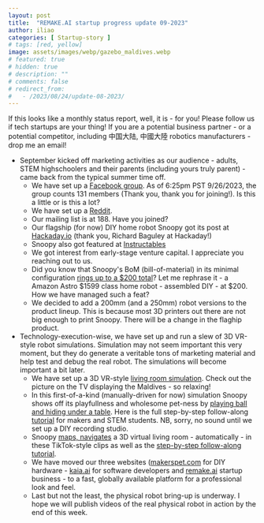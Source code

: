 ```yaml
---
layout: post
title:  "REMAKE.AI startup progress update 09-2023"
author: iliao
categories: [ Startup-story ]
# tags: [red, yellow]
image: assets/images/webp/gazebo_maldives.webp
# featured: true
# hidden: true
# description: ""
# comments: false
# redirect_from:
#   - /2023/08/24/update-08-2023/
---
```

If this looks like a monthly status report, well, it is - for you! Please follow us if
tech startups are your thing! If you are a potential business partner -
or a potential competitor, including 中国大陆, 中國大陸 robotics manufacturers -
drop me an email!

- September kicked off marketing activities as our audience - adults, STEM highschoolers and their parents
(including yours truly parent) - came back from the typical summer time off.
  - We have set up a [Facebook group](https://www.facebook.com/groups/243730868651472/).
  As of 6:25pm PST 9/26/2023, the group counts 131 members (Thank you, thank you for joining!).
  Is this a little or is this a lot?
  - We have set up a [Reddit](https://www.reddit.com/r/3dPrintedHomeRobots/).
  - Our mailing list is at 188. Have you joined?
  - Our flagship (for now) DIY home robot Snoopy got its post at
  [Hackaday.io](https://hackaday.com/2023/09/21/3d-printed-robot-wants-to-be-your-pet/)
  (thank you, Richard Baguley at Hackaday!)
  - Snoopy also got featured at [Instructables](https://www.instructables.com/3D-printable-Arduino-Pet-Robot/)
  - We got interest from early-stage venture capital. I appreciate you reaching out to us.
  - Did you know that Snoopy's BoM (bill-of-material) in its minimal configuration
  [rings up to a $200 total](https://makerspet.com/blog/snoopy-bill-of-materials/)? Let me rephrase it -
  a Amazon Astro $1599 class home robot - assembled DIY - at $200. How we have managed such a feat?
  - We decided to add a 200mm (and a 250mm) robot versions to the product lineup. This is because
  most 3D printers out there are not big enough to print Snoopy. There will be a change in the flaghip product.
- Technology-execution-wise, we have set up and run a slew of 3D VR-style robot simulations. Simulation may
not seem important this very moment, but they do generate a veritable tons of marketing material and
help test and debug the real robot. The simulations will become important a bit later.
  - We have set up a 3D VR-style [living room simulation](https://kaia.ai/blog/living-room-simulation/).
  Check out the picture on the TV displaying the Maldives - so relaxing!
  - In this first-of-a-kind (manually-driven for now) simulation Snoopy shows off its playfullness and
  wholesome pet-ness by [playing ball and hiding under a table](https://kaia.ai/blog/snoopy-hides-plays-ball-in-simulation/).
  Here is the full step-by-step follow-along [tutorial](https://kaia.ai/blog/gazebo-3d-simulation-tutorial/)
  for makers and STEM students. NB, sorry, no sound until we set up a DIY recording studio.
  - Snoopy [maps, navigates](https://kaia.ai/blog/snoopy-hides-plays-ball-in-simulation/)
  a 3D virtual living room - automatically - in these TikTok-style clips as well as the
  [step-by-step follow-along tutorial](https://kaia.ai/blog/gazebo-mapping-navigation-tutorial/).
  - We have moved our three websites ([makerspet.com](https://kaia.ai) for DIY hardware -
  [kaia.ai](https://kaia.ai) for software developers and [remake.ai](https://remake.ai) startup business -
  to a fast, globally available platform for a professional look and feel.
  - Last but not the least, the physical robot bring-up is underway. I hope we will publish videos of the real physical
  robot in action by the end of this week.
